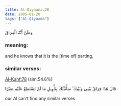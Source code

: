 ```yaml
---
title: Al-Qiyaama:28
date: 2005-01-20
tags: ["Al-Qiyaama"]
---
```

وَظَنَّ أَنَّهُ الْفِرَاقُ
### meaning: 
and he knows that it is the [time of] parting,
### similar verses: 

[Al-Kahf:78](/18/78) (sim:54.6%)

قَالَ هَٰذَا فِرَاقُ بَيْنِي وَبَيْنِكَ ۚ سَأُنَبِّئُكَ بِتَأْوِيلِ مَا لَمْ تَسْتَطِعْ عَلَيْهِ صَبْرًا

our AI can't find any similar verses



